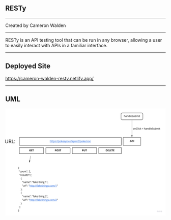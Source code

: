 ## RESTy

***

Created by Cameron Walden

***

RESTy is an API testing tool that can be run in any browser, allowing a user to easily interact with APIs in a familiar interface.

***

## Deployed Site

https://cameron-walden-resty.netlify.app/

***

## UML

<img src = "./img/resty1.jpg">

